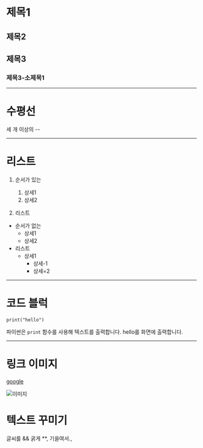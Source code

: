 # 제목1
## 제목2
## 제목3
### 제목3-소제목1 


---

# 수평선
세 개 이상의 --

----
# 리스트
1. 순서가 있는
    1. 상세1
    2. 상세2

2. 리스트
- 순서가 없는
    - 상세1
    - 상세2
- 리스트
    - 상세1
        - 상세-1
        - 상세=2

----
# 코드 블럭
``` [python]
print("hello")
```
파이썬은 `print` 함수를 사용해 텍스트를
출력합니다.
hello를 화면에 출력합니다.


----
# 링크 이미지
[google](https://www.google.com)

![이미지](https://picsum.photos/200/300)


# 텍스트 꾸미기
글씨를 && 굵게 **, 기을여서.,
